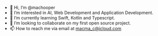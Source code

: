 - 👋 Hi, I’m @machooper
- 👀 I’m interested in AI, Web Development and Application Development.
- 🌱 I’m currently learning Swift, Kotlin and Typescript.
- 💞️ I’m looking to collaborate on my first open source project.
- 📫 How to reach me via email at macma_c@icloud.com
